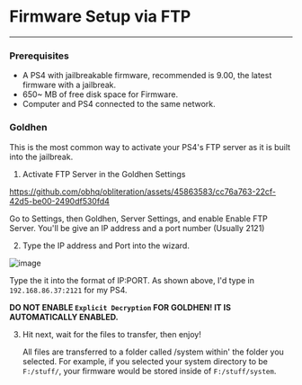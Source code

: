 # Firmware Setup via FTP
---

### Prerequisites
- A PS4 with jailbreakable firmware, recommended is 9.00, the latest firmware with a jailbreak.
- 650~ MB of free disk space for Firmware.
- Computer and PS4 connected to the same network.

### Goldhen
This is the most common way to activate your PS4's FTP server as it is built into the jailbreak.

1. Activate FTP Server in the Goldhen Settings

https://github.com/obhq/obliteration/assets/45863583/cc76a763-22cf-42d5-be00-2490df530fd4

   Go to Settings, then Goldhen, Server Settings, and enable Enable FTP Server. You'll be give an IP address and a port number (Usually 2121)

2. Type the IP address and Port into the wizard.

![image](https://github.com/obhq/obliteration/assets/45863583/ab0539f0-bda9-4d36-8f51-7e5290fc9b72)

   Type the it into the format of IP:PORT. As shown above, I'd type in `192.168.86.37:2121` for my PS4.

   **DO NOT ENABLE `Explicit Decryption` FOR GOLDHEN! IT IS AUTOMATICALLY ENABLED.** 

3. Hit next, wait for the files to transfer, then enjoy!

   All files are transferred to a folder called /system within' the folder you selected.
   For example, if you selected your system directory to be `F:/stuff/`, your firmware would be stored inside of `F:/stuff/system`.
